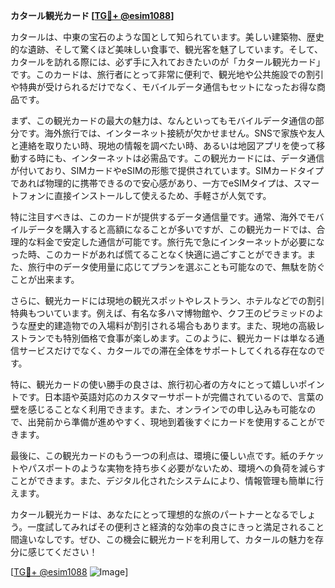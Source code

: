 **カタール観光カード [[TG💪+ @esim1088](https://t.me/s/esim1088)]**

カタールは、中東の宝石のような国として知られています。美しい建築物、歴史的な遺跡、そして驚くほど美味しい食事で、観光客を魅了しています。そして、カタールを訪れる際には、必ず手に入れておきたいのが「カタール観光カード」です。このカードは、旅行者にとって非常に便利で、観光地や公共施設での割引や特典が受けられるだけでなく、モバイルデータ通信もセットになったお得な商品です。

まず、この観光カードの最大の魅力は、なんといってもモバイルデータ通信の部分です。海外旅行では、インターネット接続が欠かせません。SNSで家族や友人と連絡を取りたい時、現地の情報を調べたい時、あるいは地図アプリを使って移動する時にも、インターネットは必需品です。この観光カードには、データ通信が付いており、SIMカードやeSIMの形態で提供されています。SIMカードタイプであれば物理的に携帯できるので安心感があり、一方でeSIMタイプは、スマートフォンに直接インストールして使えるため、手軽さが人気です。

特に注目すべきは、このカードが提供するデータ通信量です。通常、海外でモバイルデータを購入すると高額になることが多いですが、この観光カードでは、合理的な料金で安定した通信が可能です。旅行先で急にインターネットが必要になった時、このカードがあれば慌てることなく快適に過ごすことができます。また、旅行中のデータ使用量に応じてプランを選ぶことも可能なので、無駄を防ぐことが出来ます。

さらに、観光カードには現地の観光スポットやレストラン、ホテルなどでの割引特典もついています。例えば、有名な多ハマ博物館や、クフ王のピラミッドのような歴史的建造物での入場料が割引される場合もあります。また、現地の高級レストランでも特別価格で食事が楽しめます。このように、観光カードは単なる通信サービスだけでなく、カタールでの滞在全体をサポートしてくれる存在なのです。

特に、観光カードの使い勝手の良さは、旅行初心者の方々にとって嬉しいポイントです。日本語や英語対応のカスタマーサポートが完備されているので、言葉の壁を感じることなく利用できます。また、オンラインでの申し込みも可能なので、出発前から準備が進めやすく、現地到着後すぐにカードを使用することができます。

最後に、この観光カードのもう一つの利点は、環境に優しい点です。紙のチケットやパスポートのような実物を持ち歩く必要がないため、環境への負荷を減らすことができます。また、デジタル化されたシステムにより、情報管理も簡単に行えます。

カタール観光カードは、あなたにとって理想的な旅のパートナーとなるでしょう。一度試してみればその便利さと経済的な効率の良さにきっと満足されること間違いなしです。ぜひ、この機会に観光カードを利用して、カタールの魅力を存分に感じてください！

[[TG💪+ @esim1088](https://t.me/s/esim1088) ![Image](https://i.postimg.cc/Y0z9fWf4/image.png)]